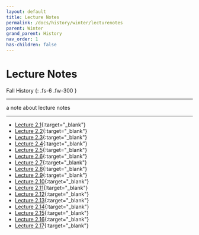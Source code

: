 ```yaml
---
layout: default
title: Lecture Notes
permalink: /docs/history/winter/lecturenotes
parent: Winter
grand_parent: History
nav_order: 1
has-children: false
---
```


# Lecture Notes

Fall History
{: .fs-6 .fw-300 }

---
a note about lecture notes

---

- [Lecture 2.1](https://sahana-sarangi.github.io/hahats/docs/history/winter/2.1.pdf){:target="_blank"}
- [Lecture 2.2](https://sahana-sarangi.github.io/hahats/docs/history/winter/2.2.pdf){:target="_blank"}
- [Lecture 2.3](https://sahana-sarangi.github.io/hahats/docs/history/winter/2.3.pdf){:target="_blank"}
- [Lecture 2.4](https://sahana-sarangi.github.io/hahats/docs/history/winter/2.4.pdf){:target="_blank"}
- [Lecture 2.5](https://sahana-sarangi.github.io/hahats/docs/history/winter/2.5.pdf){:target="_blank"}
- [Lecture 2.6](https://sahana-sarangi.github.io/hahats/docs/history/winter/2.6.pdf){:target="_blank"}
- [Lecture 2.7](https://sahana-sarangi.github.io/hahats/docs/history/winter/2.7.pdf){:target="_blank"}
- [Lecture 2.8](https://sahana-sarangi.github.io/hahats/docs/history/winter/2.8.pdf){:target="_blank"}
- [Lecture 2.9](https://sahana-sarangi.github.io/hahats/docs/history/winter/2.9.pdf){:target="_blank"}
- [Lecture 2.10](https://sahana-sarangi.github.io/hahats/docs/history/winter/2.10.pdf){:target="_blank"}
- [Lecture 2.11](https://sahana-sarangi.github.io/hahats/docs/history/winter/2.11.pdf){:target="_blank"}
- [Lecture 2.12](https://sahana-sarangi.github.io/hahats/docs/history/winter/2.12.pdf){:target="_blank"}
- [Lecture 2.13](https://sahana-sarangi.github.io/hahats/docs/history/winter/2.13.pdf){:target="_blank"}
- [Lecture 2.14](https://sahana-sarangi.github.io/hahats/docs/history/winter/2.14.pdf){:target="_blank"}
- [Lecture 2.15](https://sahana-sarangi.github.io/hahats/docs/history/winter/2.15.pdf){:target="_blank"}
- [Lecture 2.16](https://sahana-sarangi.github.io/hahats/docs/history/winter/2.16.pdf){:target="_blank"}
- [Lecture 2.17](https://sahana-sarangi.github.io/hahats/docs/history/winter/2.17.pdf){:target="_blank"}
